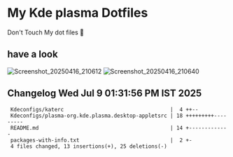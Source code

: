 # My Kde plasma Dotfiles
  Don't Touch My dot files 🙂
 
## have a look
![Screenshot_20250416_210612](https://github.com/user-attachments/assets/650244d5-776e-4b31-96fb-10811a3cfa27)
![Screenshot_20250416_210640](https://github.com/user-attachments/assets/07fac3d3-7ce1-4f10-ad4c-1ffa33ed7e84)
 
## Changelog Wed Jul  9 01:31:56 PM IST 2025
```
 Kdeconfigs/katerc                                  |  4 ++--
 Kdeconfigs/plasma-org.kde.plasma.desktop-appletsrc | 18 +++++++++---------
 README.md                                          | 14 +-------------
 packages-with-info.txt                             |  2 +-
 4 files changed, 13 insertions(+), 25 deletions(-)
```
 
